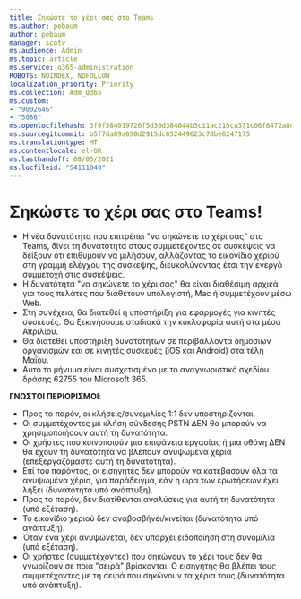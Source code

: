 ```yaml
---
title: Σηκώστε το χέρι σας στο Teams
ms.author: pebaum
author: pebaum
manager: scotv
ms.audience: Admin
ms.topic: article
ms.service: o365-administration
ROBOTS: NOINDEX, NOFOLLOW
localization_priority: Priority
ms.collection: Adm_O365
ms.custom:
- "9002646"
- "5086"
ms.openlocfilehash: 3f9f584019726f5d30d384044b3c11ac215ca371c06f6472a8d479b38ccaf537
ms.sourcegitcommit: b5f7da89a650d2915dc652449623c78be6247175
ms.translationtype: MT
ms.contentlocale: el-GR
ms.lasthandoff: 08/05/2021
ms.locfileid: "54111040"
---
```

# <a name="raise-your-hand-in-teams"></a>Σηκώστε το χέρι σας στο Teams!

- Η νέα δυνατότητα που επιτρέπει "να σηκώνετε το χέρι σας" στο Teams, δίνει τη δυνατότητα στους συμμετέχοντες σε συσκέψεις να δείξουν ότι επιθυμούν να μιλήσουν, αλλάζοντας το εικονίδιο χεριού στη γραμμή ελέγχου της σύσκεψης, διευκολύνοντας έτσι την ενεργό συμμετοχή στις συσκέψεις.
- Η δυνατότητα "να σηκώνετε το χέρι σας" θα είναι διαθέσιμη αρχικά για τους πελάτες που διαθέτουν υπολογιστή, Mac ή συμμετέχουν μέσω Web.
- Στη συνέχεια, θα διατεθεί η υποστήριξη για εφαρμογές για κινητές συσκευές. Θα ξεκινήσουμε σταδιακά την κυκλοφορία αυτή στα μέσα Απριλίου.
- Θα διατεθεί υποστήριξη δυνατοτήτων σε περιβάλλοντα δημόσιων οργανισμών και σε κινητές συσκευές (iOS και Android) στα τέλη Μαΐου.
- Αυτό το μήνυμα είναι συσχετισμένο με το αναγνωριστικό σχεδίου δράσης 62755 του Microsoft 365.

**ΓΝΩΣΤΟΙ ΠΕΡΙΟΡΙΣΜΟΙ**:

- Προς το παρόν, οι κλήσεις/συνομιλίες 1:1 δεν υποστηρίζονται.
- Οι συμμετέχοντες με κλήση σύνδεσης PSTN ΔΕΝ θα μπορούν να χρησιμοποιήσουν αυτή τη δυνατότητα.
- Οι χρήστες που κοινοποιούν μια επιφάνεια εργασίας ή μια οθόνη ΔΕΝ θα έχουν τη δυνατότητα να βλέπουν ανυψωμένα χέρια (επεξεργαζόμαστε αυτή τη δυνατότητα).
- Επί του παρόντος, οι εισηγητές δεν μπορούν να κατεβάσουν όλα τα ανυψωμένα χέρια, για παράδειγμα, εάν η ώρα των ερωτήσεων έχει λήξει (δυνατότητα υπό ανάπτυξη).
- Προς το παρόν, δεν διατίθενται αναλύσεις για αυτή τη δυνατότητα (υπό εξέταση).
- Το εικονίδιο χεριού δεν αναβοσβήνει/κινείται (δυνατότητα υπό ανάπτυξη).
- Όταν ένα χέρι ανυψώνεται, δεν υπάρχει ειδοποίηση στη συνομιλία (υπό εξέταση).
- Οι χρήστες (συμμετέχοντες) που σηκώνουν το χέρι τους δεν θα γνωρίζουν σε ποια "σειρά" βρίσκονται. Ο εισηγητής θα βλέπει τους συμμετέχοντες με τη σειρά που σηκώνουν τα χέρια τους (δυνατότητα υπό ανάπτυξη).
